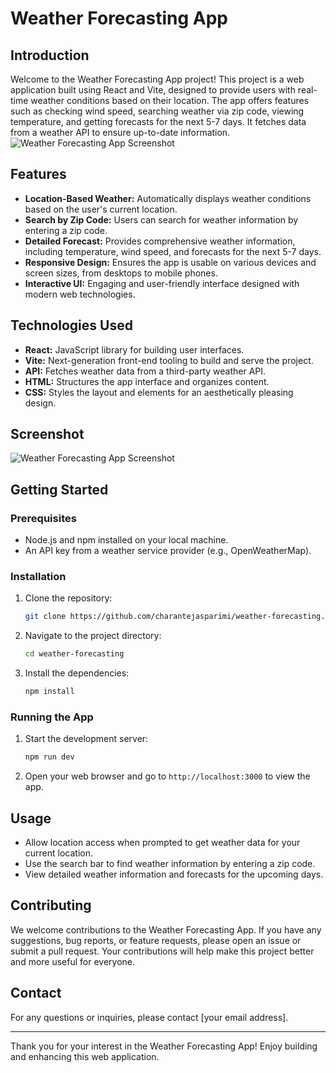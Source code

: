 # Weather Forecasting App

## Introduction

Welcome to the Weather Forecasting App project! This project is a web application built using React and Vite, designed to provide users with real-time weather conditions based on their location. The app offers features such as checking wind speed, searching weather via zip code, viewing temperature, and getting forecasts for the next 5-7 days. It fetches data from a weather API to ensure up-to-date information.
![Weather Forecasting App Screenshot](https://github.com/charantejasparimi/LLINTERN/blob/main/WEATHER_FORECASTING/wf.png)

## Features

- **Location-Based Weather:** Automatically displays weather conditions based on the user's current location.
- **Search by Zip Code:** Users can search for weather information by entering a zip code.
- **Detailed Forecast:** Provides comprehensive weather information, including temperature, wind speed, and forecasts for the next 5-7 days.
- **Responsive Design:** Ensures the app is usable on various devices and screen sizes, from desktops to mobile phones.
- **Interactive UI:** Engaging and user-friendly interface designed with modern web technologies.

## Technologies Used

- **React:** JavaScript library for building user interfaces.
- **Vite:** Next-generation front-end tooling to build and serve the project.
- **API:** Fetches weather data from a third-party weather API.
- **HTML:** Structures the app interface and organizes content.
- **CSS:** Styles the layout and elements for an aesthetically pleasing design.

## Screenshot

![Weather Forecasting App Screenshot](./screenshot.png)

## Getting Started

### Prerequisites

- Node.js and npm installed on your local machine.
- An API key from a weather service provider (e.g., OpenWeatherMap).

### Installation

1. Clone the repository:
   ```bash
   git clone https://github.com/charantejasparimi/weather-forecasting.git
   ```
2. Navigate to the project directory:
   ```bash
   cd weather-forecasting
   ```
3. Install the dependencies:
   ```bash
   npm install
   ```

### Running the App

1. Start the development server:
   ```bash
   npm run dev
   ```
2. Open your web browser and go to `http://localhost:3000` to view the app.

## Usage

- Allow location access when prompted to get weather data for your current location.
- Use the search bar to find weather information by entering a zip code.
- View detailed weather information and forecasts for the upcoming days.

## Contributing

We welcome contributions to the Weather Forecasting App. If you have any suggestions, bug reports, or feature requests, please open an issue or submit a pull request. Your contributions will help make this project better and more useful for everyone.


## Contact

For any questions or inquiries, please contact [your email address].

---

Thank you for your interest in the Weather Forecasting App! Enjoy building and enhancing this web application.
